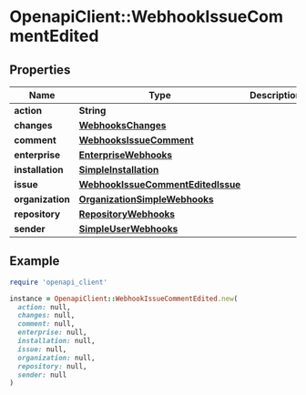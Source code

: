 # OpenapiClient::WebhookIssueCommentEdited

## Properties

| Name | Type | Description | Notes |
| ---- | ---- | ----------- | ----- |
| **action** | **String** |  |  |
| **changes** | [**WebhooksChanges**](WebhooksChanges.md) |  |  |
| **comment** | [**WebhooksIssueComment**](WebhooksIssueComment.md) |  |  |
| **enterprise** | [**EnterpriseWebhooks**](EnterpriseWebhooks.md) |  | [optional] |
| **installation** | [**SimpleInstallation**](SimpleInstallation.md) |  | [optional] |
| **issue** | [**WebhookIssueCommentEditedIssue**](WebhookIssueCommentEditedIssue.md) |  |  |
| **organization** | [**OrganizationSimpleWebhooks**](OrganizationSimpleWebhooks.md) |  | [optional] |
| **repository** | [**RepositoryWebhooks**](RepositoryWebhooks.md) |  |  |
| **sender** | [**SimpleUserWebhooks**](SimpleUserWebhooks.md) |  |  |

## Example

```ruby
require 'openapi_client'

instance = OpenapiClient::WebhookIssueCommentEdited.new(
  action: null,
  changes: null,
  comment: null,
  enterprise: null,
  installation: null,
  issue: null,
  organization: null,
  repository: null,
  sender: null
)
```

